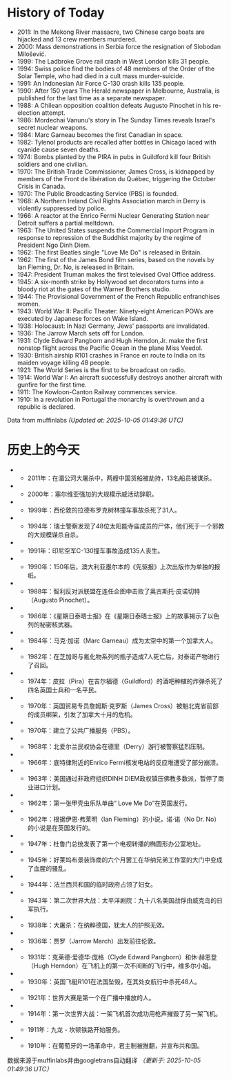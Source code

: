 # History of Today 

- 2011: In the Mekong River massacre, two Chinese cargo boats are hijacked and 13 crew members murdered.
- 2000: Mass demonstrations in Serbia force the resignation of Slobodan Milošević.
- 1999: The Ladbroke Grove rail crash in West London kills 31 people.
- 1994: Swiss police find the bodies of 48 members of the Order of the Solar Temple, who had died in a cult mass murder-suicide.
- 1991: An Indonesian Air Force C-130 crash kills 135 people.
- 1990: After 150 years The Herald newspaper in Melbourne, Australia, is published for the last time as a separate newspaper.
- 1988: A Chilean opposition coalition defeats Augusto Pinochet in his re-election attempt.
- 1986: Mordechai Vanunu's story in The Sunday Times reveals Israel's secret nuclear weapons.
- 1984: Marc Garneau becomes the first Canadian in space.
- 1982: Tylenol products are recalled after bottles in Chicago laced with cyanide cause seven deaths.
- 1974: Bombs planted by the PIRA in pubs in Guildford kill four British soldiers and one civilian.
- 1970: The British Trade Commissioner, James Cross, is kidnapped by members of the Front de libération du Québec, triggering the October Crisis in Canada.
- 1970: The Public Broadcasting Service (PBS) is founded.
- 1968: A Northern Ireland Civil Rights Association march in Derry is violently suppressed by police.
- 1966: A reactor at the Enrico Fermi Nuclear Generating Station near Detroit suffers a partial meltdown.
- 1963: The United States suspends the Commercial Import Program in response to repression of the Buddhist majority by the regime of President Ngo Dinh Diem.
- 1962: The first Beatles single "Love Me Do" is released in Britain.
- 1962: The first of the James Bond film series, based on the novels by Ian Fleming, Dr. No, is released in Britain.
- 1947: President Truman makes the first televised Oval Office address.
- 1945: A six-month strike by Hollywood set decorators turns into a bloody riot at the gates of the Warner Brothers studio.
- 1944: The Provisional Government of the French Republic enfranchises women.
- 1943: World War II: Pacific Theater: Ninety-eight American POWs are executed by Japanese forces on Wake Island.
- 1938: Holocaust: In Nazi Germany, Jews' passports are invalidated.
- 1936: The Jarrow March sets off for London.
- 1931: Clyde Edward Pangborn and Hugh Herndon,Jr. make the first nonstop flight across the Pacific Ocean in the plane Miss Veedol.
- 1930: British airship R101 crashes in France en route to India on its maiden voyage killing 48 people.
- 1921: The World Series is the first to be broadcast on radio.
- 1914: World War I: An aircraft successfully destroys another aircraft with gunfire for the first time.
- 1911: The Kowloon-Canton Railway commences service.
- 1910: In a revolution in Portugal the monarchy is overthrown and a republic is declared.

Data from muffinlabs
*(Updated at: 2025-10-05 01:49:36 UTC)*

# 历史上的今天 

- -  2011年：在湄公河大屠杀中，两艘中国货船被劫持，13名船员被谋杀。
- -  2000年：塞尔维亚强加的大规模示威活动辞职。
- -  1999年：西伦敦的拉德布罗克树林撞车事故杀死了31人。
- -  1994年：瑞士警察发现了48位太阳能寺庙成员的尸体，他们死于一个邪教的大规模谋杀自杀。
- -  1991年：印尼空军C-130撞车事故造成135人丧生。
- -  1990年：150年后，澳大利亚墨尔本的《先驱报》上次出版作为单独的报纸。
- -  1988年：智利反对派联盟在连任企图中击败了奥古斯托·皮诺切特（Augusto Pinochet）。
- -  1986年：《星期日泰晤士报》在《星期日泰晤士报》上的故事揭示了以色列的秘密核武器。
- -  1984年：马克·加诺（Marc Garneau）成为太空中的第一个加拿大人。
- -  1982年：在芝加哥与氰化物系列的瓶子造成7人死亡后，对泰诺产物进行了召回。
- -  1974年：皮拉（Pira）在吉尔福德（Guildford）的酒吧种植的炸弹杀死了四名英国士兵和一名平民。
- -  1970年：英国贸易专员詹姆斯·克罗斯（James Cross）被魁北克省前部的成员绑架，引发了加拿大十月的危机。
- -  1970年：建立了公共广播服务（PBS）。
- -  1968年：北爱尔兰民权协会在德里（Derry）游行被警察猛烈压制。
- -  1966年：底特律附近的Enrico Fermi核发电站的反应堆遭受了部分崩溃。
- -  1963年：美国通过非政府组织DINH DIEM政权镇压佛教多数派，暂停了商业进口计划。
- -  1962年：第一张甲壳虫乐队单曲“ Love Me Do”在英国发行。
- -  1962年：根据伊恩·弗莱明（Ian Fleming）的小说，诺·诺（No Dr. No）的小说是在英国发行的。
- -  1947年：杜鲁门总统发表了第一个电视转播的椭圆形办公室地址。
- -  1945年：好莱坞布景装饰商的六个月罢工在华纳兄弟工作室的大门中变成了血腥的骚乱。
- -  1944年：法兰西共和国的临时政府占领了妇女。
- -  1943年：第二次世界大战：太平洋剧院：九十八名美国战俘由威克岛的日军执行。
- -  1938年：大屠杀：在纳粹德国，犹太人的护照无效。
- -  1936年：贾罗（Jarrow March）出发前往伦敦。
- -  1931年：克莱德·爱德华·庞格（Clyde Edward Pangborn）和休·赫恩登（Hugh Herndon）在飞机上的第一次不间断的飞行中，维多尔小姐。
- -  1930年：英国飞艇R101在法国坠毁，在其处女航行中杀死48人。
- -  1921年：世界大赛是第一个在广播中播放的人。
- -  1914年：第一次世界大战：一架飞机首次成功用枪声摧毁了另一架飞机。
- -  1911年：九龙 - 坎顿铁路开始服务。
- -  1910年：在葡萄牙的一场革命中，君主制被推翻，并宣布共和国。

数据来源于muffinlabs并由googletrans自动翻译
*（更新于: 2025-10-05 01:49:36 UTC）*